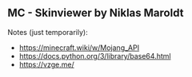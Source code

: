 ## MC - Skinviewer by Niklas Maroldt

Notes (just temporarily):
* https://minecraft.wiki/w/Mojang_API
* https://docs.python.org/3/library/base64.html
* https://vzge.me/
